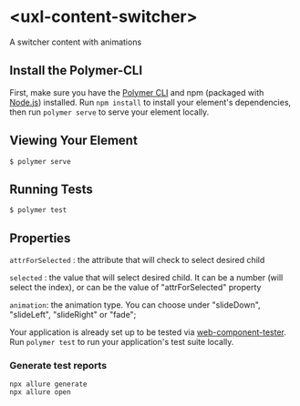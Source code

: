 # \<uxl-content-switcher\>

A switcher content with animations

## Install the Polymer-CLI

First, make sure you have the [Polymer CLI](https://www.npmjs.com/package/polymer-cli) and npm (packaged with [Node.js](https://nodejs.org)) installed. Run `npm install` to install your element's dependencies, then run `polymer serve` to serve your element locally.

## Viewing Your Element

```
$ polymer serve
```

## Running Tests

```
$ polymer test
```

## Properties

`attrForSelected` : the attribute that will check to select desired child

`selected` : the value that will select desired child. It can be a number (will select the index), or can be the value of "attrForSelected" property

`animation`: the animation type. You can choose under "slideDown", "slideLeft", "slideRight" or "fade";

Your application is already set up to be tested via [web-component-tester](https://github.com/Polymer/web-component-tester). Run `polymer test` to run your application's test suite locally.

### Generate test reports

```
npx allure generate
npx allure open
```
